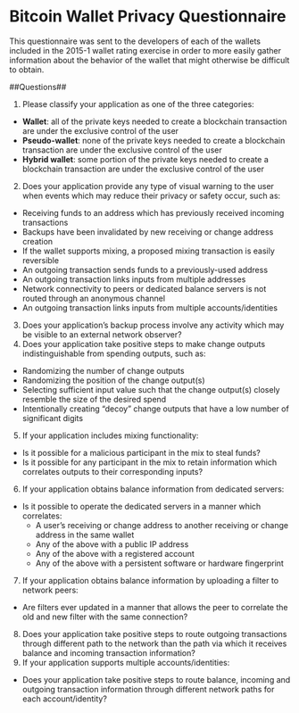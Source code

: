 Bitcoin Wallet Privacy Questionnaire
====================================

This questionnaire was sent to the developers of each of the wallets included in the 2015-1 wallet rating exercise in order to more easily gather information about the behavior of the wallet that might otherwise be difficult to obtain.

##Questions##

1. Please classify your application as one of the three categories:
  * **Wallet**: all of the private keys needed to create a blockchain transaction are under the exclusive control of the user
  * **Pseudo-wallet**: none of the private keys needed to create a blockchain transaction are under the exclusive control of the user
  * **Hybrid wallet**: some portion of the private keys needed to create a blockchain transaction are under the exclusive control of the user
2. Does your application provide any type of visual warning to the user when events which may reduce their privacy or safety occur, such as:
  * Receiving funds to an address which has previously received incoming transactions
  * Backups have been invalidated by new receiving or change address creation
  * If the wallet supports mixing, a proposed mixing transaction is easily reversible
  * An outgoing transaction sends funds to a previously-used address
  * An outgoing transaction links inputs from multiple addresses
  * Network connectivity to peers or dedicated balance servers is not routed through an anonymous channel
  * An outgoing transaction links inputs from multiple accounts/identities
3. Does your application’s backup process involve any activity which may be visible to an external network observer?
4. Does your application take positive steps to make change outputs indistinguishable from spending outputs, such as:
  * Randomizing the number of change outputs
  * Randomizing the position of the change output(s)
  * Selecting sufficient input value such that the change output(s) closely resemble the size of the desired spend
  * Intentionally creating “decoy” change outputs that have a low number of significant digits
5. If your application includes mixing functionality:
  * Is it possible for a malicious participant in the mix to steal funds?
  * Is it possible for any participant in the mix to retain information which correlates outputs to their corresponding inputs?
6. If your application obtains balance information from dedicated servers:
  * Is it possible to operate the dedicated servers in a manner which correlates:
    * A user’s receiving or change address to another receiving or change address in the same wallet
    * Any of the above with a public IP address
    * Any of the above with a registered account 
    * Any of the above with a persistent software or hardware fingerprint
7. If your application obtains balance information by uploading a filter to network peers:
  * Are filters ever updated in a manner that allows the peer to correlate the old and new filter with the same connection?
8. Does your application take positive steps to route outgoing transactions through different path to the network than the path via which it receives balance and incoming transaction information?
9. If your application supports multiple accounts/identities:
  * Does your application take positive steps to route balance, incoming and outgoing transaction information through different network paths for each account/identity?

